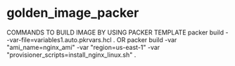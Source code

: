 # golden_image_packer


COMMANDS TO BUILD IMAGE BY USING PACKER TEMPLATE 
packer build --var-file=variables1.auto.pkrvars.hcl .
OR
packer build -var "ami_name=nginx_ami" -var "region=us-east-1" -var "provisioner_scripts=install_nginx_linux.sh" .



